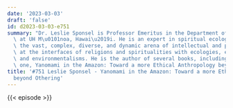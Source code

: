 ```yaml
---
date: '2023-03-03'
draft: 'false'
id: d2023-03-03-e751
summary: "Dr. Leslie Sponsel is Professor Emeritus in the Department of Anthropology\
  \ at UH M\u0101noa, Hawai\u2019i. He is an expert in spiritual ecology, which is\
  \ the vast, complex, diverse, and dynamic arena of intellectual and practical activities\
  \ at the interfaces of religions and spiritualities with ecologies, environments,\
  \ and environmentalisms. He is the author of several books, including the most recent\
  \ one, Yanomami in the Amazon: Toward a more Ethical Anthropology beyond Othering."
title: '#751 Leslie Sponsel - Yanomami in the Amazon: Toward a more Ethical Anthropology
  beyond Othering'
---
```

{{< episode >}}
